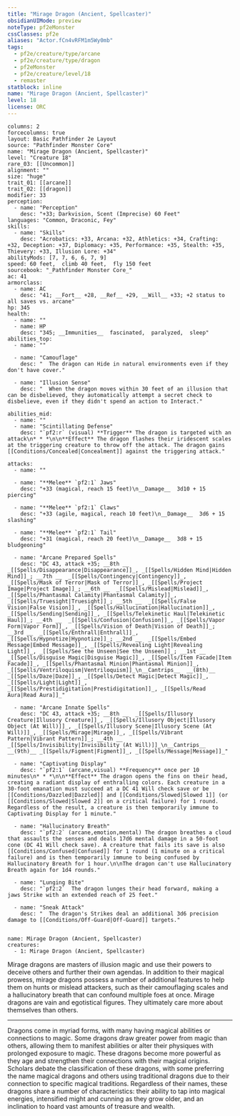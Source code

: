 ```yaml
---
title: "Mirage Dragon (Ancient, Spellcaster)"
obsidianUIMode: preview
noteType: pf2eMonster
cssClasses: pf2e
aliases: "Actor.fCn4vRFM1m5Wy0mb" 
tags:
  - pf2e/creature/type/arcane
  - pf2e/creature/type/dragon
  - pf2eMonster
  - pf2e/creature/level/18
  - remaster
statblock: inline
name: "Mirage Dragon (Ancient, Spellcaster)"
level: 18
license: ORC
---
```


```statblock
columns: 2
forcecolumns: true
layout: Basic Pathfinder 2e Layout
source: "Pathfinder Monster Core"
name: "Mirage Dragon (Ancient, Spellcaster)"
level: "Creature 18"
rare_03: [[Uncommon]]
alignment: ""
size: "huge"
trait_01: [[arcane]]
trait_02: [[dragon]]
modifier: 33
perception:
  - name: "Perception"
    desc: "+33; Darkvision, Scent (Imprecise) 60 Feet"
languages: "Common, Draconic, Fey"
skills:
  - name: "Skills"
    desc: "Acrobatics: +33, Arcana: +32, Athletics: +34, Crafting: +32, Deception: +37, Diplomacy: +35, Performance: +35, Stealth: +35, Thievery: +33, Illusion Lore: +34"
abilityMods: [7, 7, 6, 6, 7, 9]
speed: 60 feet,  climb 40 feet,  fly 150 feet
sourcebook: "_Pathfinder Monster Core_"
ac: 41
armorclass:
  - name: AC
    desc: "41; __Fort__ +28, __Ref__ +29, __Will__ +33; +2 status to all saves vs. arcane"
hp: 345
health:
  - name: ""
  - name: HP
    desc: "345; __Immunities__  fascinated,  paralyzed,  sleep"
abilities_top:
  - name: ""

  - name: "Camouflage"
    desc: "  The dragon can Hide in natural environments even if they don't have cover."

  - name: "Illusion Sense"
    desc: "  When the dragon moves within 30 feet of an illusion that can be disbelieved, they automatically attempt a secret check to disbelieve, even if they didn't spend an action to Interact."

abilities_mid:
  - name: ""
  - name: "Scintillating Defense"
    desc: "`pf2:r` (visual) **Trigger** The dragon is targeted with an attack\n* * *\n\n**Effect** The dragon flashes their iridescent scales at the triggering creature to throw off the attack. The dragon gains [[Conditions/Concealed|Concealment]] against the triggering attack."

attacks:
  - name: ""

  - name: "**Melee** `pf2:1` Jaws"
    desc: "+33 (magical, reach 15 feet)\n__Damage__  3d10 + 15 piercing"

  - name: "**Melee** `pf2:1` Claws"
    desc: "+33 (agile, magical, reach 10 feet)\n__Damage__  3d6 + 15 slashing"

  - name: "**Melee** `pf2:1` Tail"
    desc: "+31 (magical, reach 20 feet)\n__Damage__  3d8 + 15 bludgeoning"

  - name: "Arcane Prepared Spells"
    desc: "DC 43, attack +35; __8th __  _[[Spells/Disappearance|Disappearance]]_, _[[Spells/Hidden Mind|Hidden Mind]]_; __7th __  _[[Spells/Contingency|Contingency]]_, _[[Spells/Mask of Terror|Mask of Terror]]_, _[[Spells/Project Image|Project Image]]_; __6th __  _[[Spells/Mislead|Mislead]]_, _[[Spells/Phantasmal Calamity|Phantasmal Calamity]]_, _[[Spells/Truesight|Truesight]]_; __5th __  _[[Spells/False Vision|False Vision]]_, _[[Spells/Hallucination|Hallucination]]_, _[[Spells/Sending|Sending]]_, _[[Spells/Telekinetic Haul|Telekinetic Haul]]_; __4th __  _[[Spells/Confusion|Confusion]]_, _[[Spells/Vapor Form|Vapor Form]]_, _[[Spells/Vision of Death|Vision of Death]]_; __3rd __  _[[Spells/Enthrall|Enthrall]]_, _[[Spells/Hypnotize|Hypnotize]]_; __2nd __  _[[Spells/Embed Message|Embed Message]]_, _[[Spells/Revealing Light|Revealing Light]]_, _[[Spells/See the Unseen|See the Unseen]]_; __1st __  _[[Spells/Disguise Magic|Disguise Magic]]_, _[[Spells/Item Facade|Item Facade]]_, _[[Spells/Phantasmal Minion|Phantasmal Minion]]_, _[[Spells/Ventriloquism|Ventriloquism]]_\n__Cantrips__  __(8th)__ _[[Spells/Daze|Daze]]_, _[[Spells/Detect Magic|Detect Magic]]_, _[[Spells/Light|Light]]_, _[[Spells/Prestidigitation|Prestidigitation]]_, _[[Spells/Read Aura|Read Aura]]_"

  - name: "Arcane Innate Spells"
    desc: "DC 43, attack +35; __8th __  _[[Spells/Illusory Creature|Illusory Creature]]_, _[[Spells/Illusory Object|Illusory Object (At Will)]]_, _[[Spells/Illusory Scene|Illusory Scene (At Will)]]_, _[[Spells/Mirage|Mirage]]_, _[[Spells/Vibrant Pattern|Vibrant Pattern]]_; __4th __  _[[Spells/Invisibility|Invisibility (At Will)]]_\n__Cantrips__  __(9th)__ _[[Spells/Figment|Figment]]_, _[[Spells/Message|Message]]_"

  - name: "Captivating Display"
    desc: "`pf2:1` (arcane,visual) **Frequency** once per 10 minutes\n* * *\n\n**Effect** The dragon opens the fins on their head, creating a radiant display of enthralling colors. Each creature in a 30-foot emanation must succeed at a DC 41 Will check save or be [[Conditions/Dazzled|Dazzled]] and [[Conditions/Slowed|Slowed 1]] (or [[Conditions/Slowed|Slowed 2]] on a critical failure) for 1 round. Regardless of the result, a creature is then temporarily immune to Captivating Display for 1 minute."

  - name: "Hallucinatory Breath"
    desc: "`pf2:2` (arcane,emotion,mental) The dragon breathes a cloud that assaults the senses and deals 17d6 mental damage in a 50-foot cone (DC 41 Will check save). A creature that fails its save is also [[Conditions/Confused|Confused]] for 1 round (1 minute on a critical failure) and is then temporarily immune to being confused by Hallucinatory Breath for 1 hour.\n\nThe dragon can't use Hallucinatory Breath again for 1d4 rounds."

  - name: "Lunging Bite"
    desc: "`pf2:2`  The dragon lunges their head forward, making a jaws Strike with an extended reach of 25 feet."

  - name: "Sneak Attack"
    desc: "  The dragon's Strikes deal an additional 3d6 precision damage to [[Conditions/Off-Guard|Off-Guard]] targets."
 
```

```encounter-table
name: Mirage Dragon (Ancient, Spellcaster)
creatures:
  - 1: Mirage Dragon (Ancient, Spellcaster)
```



Mirage dragons are masters of illusion magic and use their powers to deceive others and further their own agendas. In addition to their magical prowess, mirage dragons possess a number of additional features to help them on hunts or mislead attackers, such as their camouflaging scales and a hallucinatory breath that can confound multiple foes at once. Mirage dragons are vain and egotistical figures. They ultimately care more about themselves than others.

* * *

Dragons come in myriad forms, with many having magical abilities or connections to magic. Some dragons draw greater power from magic than others, allowing them to manifest abilities or alter their physiques with prolonged exposure to magic. These dragons become more powerful as they age and strengthen their connections with their magical origins. Scholars debate the classification of these dragons, with some preferring the name magical dragons and others using traditional dragons due to their connection to specific magical traditions. Regardless of their names, these dragons share a number of characteristics: their ability to tap into magical energies, intensified might and cunning as they grow older, and an inclination to hoard vast amounts of treasure and wealth.
